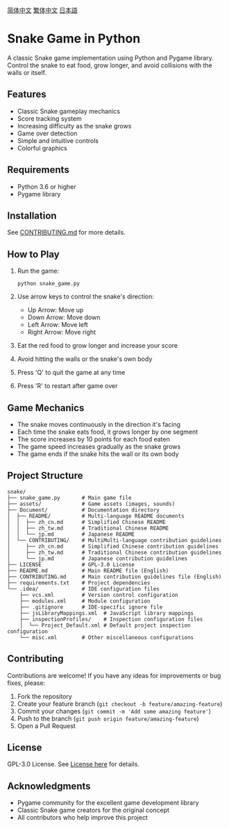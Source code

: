 [简体中文](./Document/README/zh_cn.md)
[繁体中文](./Document/README/zh_tw.md)
[日本語](./Document/README/jp.md)

# Snake Game in Python

A classic Snake game implementation using Python and Pygame library. Control the snake to eat food, grow longer, and avoid collisions with the walls or itself.

## Features

- Classic Snake gameplay mechanics
- Score tracking system
- Increasing difficulty as the snake grows
- Game over detection
- Simple and intuitive controls
- Colorful graphics

## Requirements

- Python 3.6 or higher
- Pygame library

## Installation

See [CONTRIBUTING.md](./CONTRIBUTING.md) for more details.

## How to Play

1. Run the game:
   ```
   python snake_game.py
   ```

2. Use arrow keys to control the snake's direction:
   - Up Arrow: Move up
   - Down Arrow: Move down
   - Left Arrow: Move left
   - Right Arrow: Move right

3. Eat the red food to grow longer and increase your score
4. Avoid hitting the walls or the snake's own body
5. Press 'Q' to quit the game at any time
6. Press 'R' to restart after game over

## Game Mechanics

- The snake moves continuously in the direction it's facing
- Each time the snake eats food, it grows longer by one segment
- The score increases by 10 points for each food eaten
- The game speed increases gradually as the snake grows
- The game ends if the snake hits the wall or its own body

## Project Structure

```
snake/
├── snake_game.py       # Main game file
├── assets/             # Game assets (images, sounds)
├── Document/           # Documentation directory
│  ├── README/          # Multi-language README documents
│  │  ├── zh_cn.md      # Simplified Chinese README
│  │  ├── zh_tw.md      # Traditional Chinese README
│  │  └── jp.md         # Japanese README
│  └── CONTRIBUTING/    # MultiMulti-language contribution guidelines
│     ├── zh_cn.md      # Simplified Chinese contribution guidelines
│     ├── zh_tw.md      # Traditional Chinese contribution guidelines
│     └── jp.md         # Japanese contribution guidelines
├── LICENSE             # GPL-3.0 License
├── README.md           # Main README file (English)
├── CONTRIBUTING.md     # Main contribution guidelines file (English)
├── requirements.txt    # Project dependencies
└── .idea/              # IDE configuration files
    ├── vcs.xml         # Version control configuration
    ├── modules.xml     # Module configuration
    ├── .gitignore      # IDE-specific ignore file
    ├── jsLibraryMappings.xml  # JavaScript library mappings
    ├── inspectionProfiles/    # Inspection configuration files
    │  └── Project_Default.xml # Default project inspection configuration
    └── misc.xml        # Other miscellaneous configurations
```

## Contributing

Contributions are welcome! If you have any ideas for improvements or bug fixes, please:

1. Fork the repository
2. Create your feature branch (`git checkout -b feature/amazing-feature`)
3. Commit your changes (`git commit -m 'Add some amazing feature'`)
4. Push to the branch (`git push origin feature/amazing-feature`)
5. Open a Pull Request

## License

GPL-3.0 License. See [License here](./LICENSE) for details.

## Acknowledgments

- Pygame community for the excellent game development library
- Classic Snake game creators for the original concept
- All contributors who help improve this project